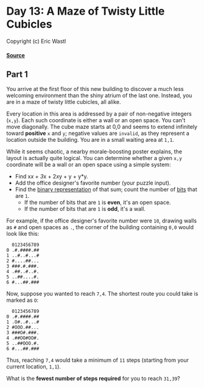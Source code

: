 # Day 13: A Maze of Twisty Little Cubicles
Copyright (c) Eric Wastl
#### [Source](https://adventofcode.com/2016/day/13)

## Part 1

You arrive at the first floor of this new building to discover a much less welcoming environment than the shiny atrium of the last one. Instead, you are in a maze of twisty little cubicles, all alike.

Every location in this area is addressed by a pair of non-negative integers (`x,y`). Each such coordinate is either a wall or an open space. You can't move diagonally. The cube maze starts at 0,0 and seems to extend infinitely toward **positive** `x` and `y`; negative values are `invalid`, as they represent a location outside the building. You are in a small waiting area at `1,1`.

While it seems chaotic, a nearby morale-boosting poster explains, the layout is actually quite logical. You can determine whether a given `x,y` coordinate will be a wall or an open space using a simple system:

* Find x*x + 3*x + 2*x*y + y + y*y.
* Add the office designer's favorite number (your puzzle input).
* Find the [binary representation](https://en.wikipedia.org/wiki/Binary_number) of that sum; count the number of [bits](https://en.wikipedia.org/wiki/Bit) that are `1`.
    - If the number of bits that are `1` is **even**, it's an open space.
    - If the number of bits that are `1` is **odd**, it's a wall.

For example, if the office designer's favorite number were `10`, drawing walls as `#` and open spaces as `.`, the corner of the building containing `0,0` would look like this:
```
  0123456789
0 .#.####.##
1 ..#..#...#
2 #....##...
3 ###.#.###.
4 .##..#..#.
5 ..##....#.
6 #...##.###
```
Now, suppose you wanted to reach `7,4`. The shortest route you could take is marked as `O`:
```
  0123456789
0 .#.####.##
1 .O#..#...#
2 #OOO.##...
3 ###O#.###.
4 .##OO#OO#.
5 ..##OOO.#.
6 #...##.###
```
Thus, reaching `7,4` would take a minimum of `11` steps (starting from your current location, `1,1`).

What is the **fewest number of steps required** for you to reach `31,39`?
